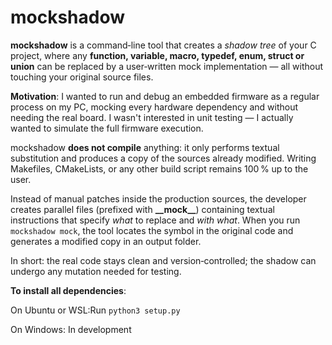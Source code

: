 # mockshadow

**mockshadow** is a command‑line tool that creates a _shadow tree_ of your C project, where any **function, variable, macro, typedef, enum, struct or union** can be replaced by a user‑written mock implementation — all without touching your original source files.

**Motivation**: I wanted to run and debug an embedded firmware as a regular process on my PC, mocking every hardware dependency and without needing the real board. I wasn't interested in unit testing — I actually wanted to simulate the full firmware execution.

mockshadow **does not compile** anything: it only performs textual substitution and produces a copy of the sources already modified. Writing Makefiles, CMakeLists, or any other build script remains 100 % up to the user.

Instead of manual patches inside the production sources, the developer creates parallel files (prefixed with **__**__mock__**__**) containing textual instructions that specify _what_ to replace and _with what_. 
When you run `mockshadow mock`, the tool locates the symbol in the original code and generates a modified copy in an output folder.

In short: the real code stays clean and version‑controlled; the shadow can undergo any mutation needed for testing.

**To install all dependencies**:

On Ubuntu or WSL:Run `python3 setup.py`

On Windows: In development





